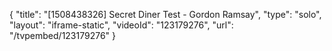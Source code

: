 {
    "title": "[1508438326] Secret Diner Test - Gordon Ramsay",
    "type": "solo",
    "layout": "iframe-static",
    "videoId": "123179276",
    "url": "\/tvpembed\/123179276"
}